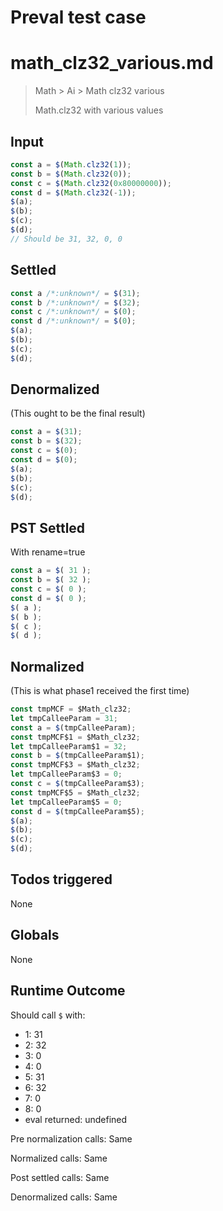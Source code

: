 # Preval test case

# math_clz32_various.md

> Math > Ai > Math clz32 various
>
> Math.clz32 with various values

## Input

`````js filename=intro
const a = $(Math.clz32(1));
const b = $(Math.clz32(0));
const c = $(Math.clz32(0x80000000));
const d = $(Math.clz32(-1));
$(a);
$(b);
$(c);
$(d);
// Should be 31, 32, 0, 0
`````


## Settled


`````js filename=intro
const a /*:unknown*/ = $(31);
const b /*:unknown*/ = $(32);
const c /*:unknown*/ = $(0);
const d /*:unknown*/ = $(0);
$(a);
$(b);
$(c);
$(d);
`````


## Denormalized
(This ought to be the final result)

`````js filename=intro
const a = $(31);
const b = $(32);
const c = $(0);
const d = $(0);
$(a);
$(b);
$(c);
$(d);
`````


## PST Settled
With rename=true

`````js filename=intro
const a = $( 31 );
const b = $( 32 );
const c = $( 0 );
const d = $( 0 );
$( a );
$( b );
$( c );
$( d );
`````


## Normalized
(This is what phase1 received the first time)

`````js filename=intro
const tmpMCF = $Math_clz32;
let tmpCalleeParam = 31;
const a = $(tmpCalleeParam);
const tmpMCF$1 = $Math_clz32;
let tmpCalleeParam$1 = 32;
const b = $(tmpCalleeParam$1);
const tmpMCF$3 = $Math_clz32;
let tmpCalleeParam$3 = 0;
const c = $(tmpCalleeParam$3);
const tmpMCF$5 = $Math_clz32;
let tmpCalleeParam$5 = 0;
const d = $(tmpCalleeParam$5);
$(a);
$(b);
$(c);
$(d);
`````


## Todos triggered


None


## Globals


None


## Runtime Outcome


Should call `$` with:
 - 1: 31
 - 2: 32
 - 3: 0
 - 4: 0
 - 5: 31
 - 6: 32
 - 7: 0
 - 8: 0
 - eval returned: undefined

Pre normalization calls: Same

Normalized calls: Same

Post settled calls: Same

Denormalized calls: Same

